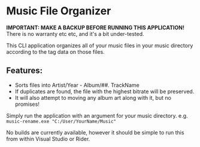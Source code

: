# Music File Organizer

**IMPORTANT: MAKE A BACKUP BEFORE RUNNING THIS APPLICATION!** There is no warranty etc etc, and it's a bit under-tested.

This CLI application organizes all of your music files in your music directory according to the tag data on those files. 

## Features:
- Sorts files into Artist/Year - Album/##. TrackName
- If duplicates are found, the file with the highest bitrate will be preserved. 
- It will also attempt to moving any album art along with it, but no promises!

Simply run the application with an argument for your music directory. e.g. `music-rename.exe "C:/User/YourName/Music"`

No builds are currently available, however it should be simple to run this from within Visual Studio or Rider.
